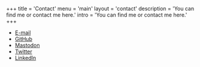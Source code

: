 +++
title = 'Contact'
menu = 'main'
layout = 'contact'
description = 'You can find me or contact me here.'
intro = 'You can find me or contact me here.'
+++

- [E-mail](mailto:contact-web@torb.xyz)
- [GitHub](https://github.com/torb-no)
- <a rel="me" href="https://octodon.social/@torb_no">Mastodon</a>
- [Twitter](https://www.twitter.com/torb_xyz)
- [LinkedIn](https://www.linkedin.com/in/torb-xyz/)
